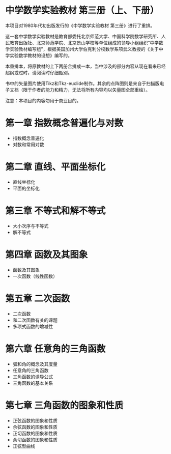 # 中学数学实验教材 第三册（上、下册）

本项目对1980年代初出版发行的《中学数学实验教材 第三册》进行了重排。

这一套中学数学实验教材是教育部委托北京师范大学、中国科学院数学研究所、人民教育出版社、北京师范学院、北京景山学校等单位组成的领导小组组织“中学数学实验教材编写组”，根据美国加州大学伯克利分校数学系项武义教授的《关于中学实验数学教材的设想》编写的。

本重排本，将原教材的上下两册合排成一本，当中涉及的部分内容从现在看来已经超纲或过时，请阅读时仔细甄别。

书中的矢量图片使用Tikz和Tkz-euclide制作。其余的点阵图则是来自于扫描版电子文档（限于作者的能力和精力，无法将所有内容均以矢量图全部重绘）。

注意：本项目的内容勿用于商业目的。
 

# 第一章  指数概念普遍化与对数
* 指数概念普遍化
* 对数和常用对数

# 第二章  直线、平面坐标化
* 直线坐标化
* 平面的坐标化


# 第三章  不等式和解不等式
* 大小次序与不等式
* 解不等式

# 第四章  函数及其图象
* 函数及其图象
* 一次函数（线性函数）

# 第五章  二次函数
* 二次函数
* 和二次函数有关的课题
* 多项式函数的增减性

# 第六章  任意角的三角函数
* 弧和角的概念及其度量
* 任意角的三角函数
* 三角函数的诱导公式
* 三角函数的基本关系

# 第七章  三角函数的图象和性质
* 正弦函数的图象和性质
* 余弦函数的图象和性质
* 正切函数的图象和性质
* 余切函数的图象和性质
* 正弦型曲线





